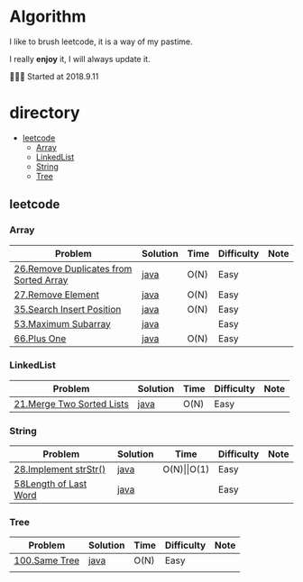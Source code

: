 # Algorithm

I like to brush leetcode, it is a way of my pastime.

I really **enjoy** it, I will always update it.

🎉🎉🎉 Started at 2018.9.11

# directory

- [leetcode](#0)
  - [Array](#1)
  - [LinkedList](#2)
  - [String](#3)
  - [Tree](4)

<h2 id = 0>leetcode</h3>

<h3 id = 1>Array</h4>

| Problem                                                      | Solution                                                     | Time | Difficulty | Note |
| ------------------------------------------------------------ | ------------------------------------------------------------ | ---- | ---------- | ---- |
| [26.Remove Duplicates from Sorted Array](https://leetcode.com/problems/remove-duplicates-from-sorted-array) | [java](https://github.com/tujietg/leetcode/blob/master/Array/No26.java) | O(N) | Easy       |      |
| [27.Remove Element](https://leetcode.com/problems/remove-element) | [java](https://github.com/tujietg/leetcode/blob/master/Array/No27.java) | O(N) | Easy       |      |
| [35.Search Insert Position](https://leetcode.com/problems/search-insert-position) | [java](https://github.com/tujietg/leetcode/blob/master/Array/No35.java) | O(N) | Easy       |      |
| [53.Maximum Subarray](https://leetcode.com/problems/maximum-subarray) | [java](https://github.com/tujietg/leetcode/blob/master/Array/No53.java) |      | Easy       |      |
| [66.Plus One](https://leetcode.com/problems/plus-one)        | [java](https://github.com/tujietg/leetcode/blob/master/Array/No66.java) | O(N) | Easy       |      |

<h3 id = 2>LinkedList</h4>

| Problem                                                      | Solution                                                     | Time | Difficulty | Note |
| ------------------------------------------------------------ | ------------------------------------------------------------ | ---- | ---------- | ---- |
| [21.Merge Two Sorted Lists](https://leetcode.com/problems/merge-two-sorted-lists) | [java](https://github.com/tujietg/leetcode/blob/master/LinkedList/No21.java) | O(N) | Easy       |      |

<h3 id = 3>String</h4>

| Problem                                                      | Solution                                                     | Time         | Difficulty | Note |
| ------------------------------------------------------------ | ------------------------------------------------------------ | ------------ | ---------- | ---- |
| [28.Implement strStr()](https://leetcode.com/problems/implement-strstr) | [java](https://github.com/tujietg/leetcode/blob/master/String/No28.java) | O(N)\|\|O(1) | Easy       |      |
| [58Length of Last Word](https://leetcode.com/problems/length-of-last-word) | [java](https://github.com/tujietg/leetcode/blob/master/String/No58.java) |              | Easy       |      |

<h3 id = 4>Tree</h3>

| Problem                                                  | Solution                                                     | Time | Difficulty | Note |
| -------------------------------------------------------- | ------------------------------------------------------------ | ---- | ---------- | ---- |
| [100.Same Tree](https://leetcode.com/problems/same-tree) | [java](https://github.com/tujietg/leetcode/blob/master/Tree/No100.java) | O(N) | Easy       |      |
|                                                          |                                                              |      |            |      |









